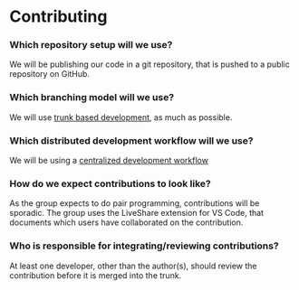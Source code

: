 # Contributing

### Which repository setup will we use?

We will be publishing our code in a git repository, that is pushed to a public repository on GitHub.

### Which branching model will we use?

We will use [trunk based development](https://trunkbaseddevelopment.com/), as much as possible.

### Which distributed development workflow will we use?

We will be using a [centralized development workflow](https://git-scm.com/book/en/v2/Distributed-Git-Distributed-Workflows#_centralized_workflow)

### How do we expect contributions to look like?

As the group expects to do pair programming, contributions will be sporadic.
The group uses the LiveShare extension for VS Code, that documents which users have collaborated on the contribution.

### Who is responsible for integrating/reviewing contributions?

At least one developer, other than the author(s), should review the contribution before it is merged into the trunk.